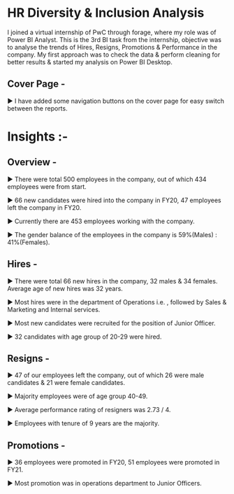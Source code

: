 # HR Diversity & Inclusion Analysis

I joined a virtual internship of PwC through forage, where my role was of Power BI Analyst. This is the 3rd BI task from the internship, objective was to analyse the trends of Hires, Resigns, Promotions & Performance in the company.
My first approach was to check the data & perform cleaning for better results & started my analysis on Power BI Desktop.


## Cover Page -
▶ I have added some navigation buttons on the cover page for easy switch between the reports.


# Insights :-

## Overview -
▶ There were total 500 employees in the company, out of which 434 employees were from start.

▶ 66 new candidates were hired into the company in FY20, 47 employees left the company in FY20.

▶ Currently there are 453 employees working with the company.

▶ The gender balance of the employees in the company is 59%(Males) : 41%(Females).


## Hires -
▶ There were total 66 new hires in the company, 32 males & 34 females. Average age of new hires was 32 years.

▶ Most hires were in the department of Operations i.e. , followed by Sales & Marketing and Internal services.

▶ Most new candidates were recruited for the position of Junior Officer.

▶ 32 candidates with age group of 20-29 were hired.


## Resigns -
▶ 47 of our employees left the company, out of which 26 were male candidates & 21 were female candidates.

▶ Majority employees were of age group 40-49.

▶ Average performance rating of resigners was 2.73 / 4.

▶ Employees with tenure of 9 years are the majority.


## Promotions -
▶ 36 employees were promoted in FY20, 51 employees were promoted in FY21.

▶ Most promotion was in operations department to Junior Officers.
